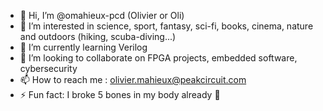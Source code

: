 - 👋 Hi, I’m @omahieux-pcd (Olivier or Oli)
- 👀 I’m interested in science, sport, fantasy, sci-fi, books, cinema, nature and outdoors (hiking, scuba-diving...)
- 🌱 I’m currently learning Verilog
- 💞️ I’m looking to collaborate on FPGA projects, embedded software, cybersecurity
- 📫 How to reach me : olivier.mahieux@peakcircuit.com
- ⚡ Fun fact: I broke 5 bones in my body already 🦴

<!---
omahieux-pcd/omahieux-pcd is a ✨ special ✨ repository because its `README.md` (this file) appears on your GitHub profile.
You can click the Preview link to take a look at your changes.
--->
